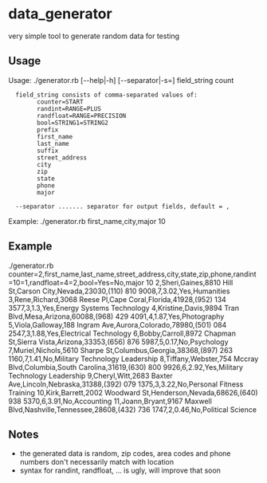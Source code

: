 data_generator
==============

very simple tool to generate random data for testing

Usage
-----

Usage: ./generator.rb [--help|-h] [--separator|-s=<separator>] field_string count

      field_string consists of comma-separated values of:
            counter=START
            randint=RANGE=PLUS
            randfloat=RANGE=PRECISION
            bool=STRING1=STRING2
            prefix
            first_name
            last_name
            suffix
            street_address
            city
            zip
            state
            phone
            major

      --separator ....... separator for output fields, default = ,

Example: ./generator.rb first_name,city,major 10

Example
-------

./generator.rb counter=2,first_name,last_name,street_address,city,state,zip,phone,randint=10=1,randfloat=4=2,bool=Yes=No,major 10
2,Sheri,Gaines,8810 Hill St,Carson City,Nevada,23030,(110) 810 9008,7,3.02,Yes,Humanities
3,Rene,Richard,3068 Reese Pl,Cape Coral,Florida,41928,(952) 134 3577,3,1.3,Yes,Energy Systems Technology
4,Kristine,Davis,9894 Tran Blvd,Mesa,Arizona,60088,(968) 429 4091,4,1.87,Yes,Photography
5,Viola,Galloway,188 Ingram Ave,Aurora,Colorado,78980,(501) 084 2547,3,1.88,Yes,Electrical Technology
6,Bobby,Carroll,8972 Chapman St,Sierra Vista,Arizona,33353,(656) 876 5987,5,0.17,No,Psychology
7,Muriel,Nichols,5610 Sharpe St,Columbus,Georgia,38368,(897) 263 1160,7,1.41,No,Military Technology Leadership
8,Tiffany,Webster,754 Mccray Blvd,Columbia,South Carolina,31619,(630) 800 9926,6,2.92,Yes,Military Technology Leadership
9,Cheryl,Witt,2683 Baxter Ave,Lincoln,Nebraska,31388,(392) 079 1375,3,3.22,No,Personal Fitness Training
10,Kirk,Barrett,2002 Woodward St,Henderson,Nevada,68626,(640) 938 5370,6,3.91,No,Accounting
11,Joann,Bryant,9167 Maxwell Blvd,Nashville,Tennessee,28608,(432) 736 1747,2,0.46,No,Political Science

Notes
-----

- the generated data is random, zip codes, area codes and phone numbers don't necessarily match with location
- syntax for randint, randfloat, ... is ugly, will improve that soon
